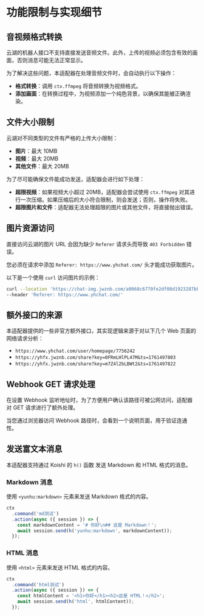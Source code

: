 # 功能限制与实现细节

## 音视频格式转换

云湖的机器人接口不支持直接发送音频文件。此外，上传的视频必须包含有效的画面，否则消息可能无法正常显示。

为了解决这些问题，本适配器在处理音频文件时，会自动执行以下操作：
- **格式转换**：调用 `ctx.ffmpeg` 将音频转换为视频格式。
- **添加画面**：在转换过程中，为视频添加一个纯色背景，以确保其能被正确渲染。

## 文件大小限制

云湖对不同类型的文件有严格的上传大小限制：

- **图片**：最大 10MB
- **视频**：最大 20MB
- **其他文件**：最大 20MB

为了尽可能确保文件能成功发送，适配器会进行如下处理：
- **超限视频**：如果视频大小超过 20MB，适配器会尝试使用 `ctx.ffmpeg` 对其进行一次压缩。如果压缩后的大小符合限制，则会发送；否则，操作将失败。
- **超限图片和文件**：适配器无法处理超限的图片或其他文件，将直接抛出错误。

## 图片资源访问

直接访问云湖的图片 URL 会因为缺少 `Referer` 请求头而导致 `403 Forbidden` 错误。

您必须在请求中添加 `Referer: https://www.yhchat.com/` 头才能成功获取图片。

以下是一个使用 `curl` 访问图片的示例：

```bash
curl --location 'https://chat-img.jwznb.com/a0068c6770fe2df08d1923287bb9cdbf.jpg' \
--header 'Referer: https://www.yhchat.com/'
```

## 额外接口的来源

本适配器提供的一些非官方额外接口，其实现逻辑来源于对以下几个 Web 页面的网络请求分析：

- `https://www.yhchat.com/user/homepage/7756242`
- `https://yhfx.jwznb.com/share?key=0FRmLHlPL47M&ts=1761497803`
- `https://yhfx.jwznb.com/share?key=m7Z4l2bLBWt2&ts=1761497822`

## Webhook GET 请求处理

在设置 Webhook 监听地址时，为了方便用户确认该路径可被公网访问，适配器对 GET 请求进行了额外处理。

当您通过浏览器访问 Webhook 路径时，会看到一个说明页面，用于验证连通性。

## 发送富文本消息

本适配器支持通过 Koishi 的 `h()` 函数 发送 Markdown 和 HTML 格式的消息。

### Markdown 消息

使用 `<yunhu:markdown>` 元素来发送 Markdown 格式的内容。

```ts
ctx
  .command('md测试')
  .action(async ({ session }) => {
    const markdownContent = '# 你好\n## 这是 Markdown！';
    await session.send(h('yunhu:markdown', markdownContent));
  });
```

### HTML 消息

使用 `<html>` 元素来发送 HTML 格式的内容。

```ts
ctx
  .command('html测试')
  .action(async ({ session }) => {
    const htmlContent = '<h1>你好</h1><h2>这是 HTML！</h2>';
    await session.send(h('html', htmlContent));
  });
```